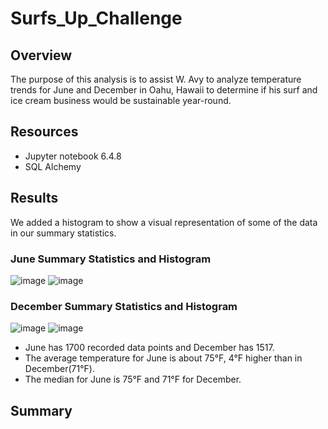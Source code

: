# Surfs_Up_Challenge

## Overview
The purpose of this analysis is to assist W. Avy to analyze temperature trends for June and December in Oahu, Hawaii to determine if his surf and ice cream business would be sustainable year-round.

## Resources

- Jupyter notebook 6.4.8
- SQL Alchemy

## Results

We added a histogram to show a visual representation of some of the data in our summary statistics.

### June Summary Statistics and Histogram
![image](https://user-images.githubusercontent.com/110706169/196061922-4b404c4a-e2f8-4927-ab64-88fb55b3c4d2.png)
![image](https://user-images.githubusercontent.com/110706169/196062549-5b5d8515-6063-469f-ad78-63eb3d37e7ee.png)

### December Summary Statistics and Histogram
![image](https://user-images.githubusercontent.com/110706169/196061929-94ceee20-e006-46e7-b2e5-26c95de59407.png)
![image](https://user-images.githubusercontent.com/110706169/196062585-22d2ae32-2cad-49e5-83d8-9f368fae2cca.png)

- June has 1700 recorded data points and December has 1517.
- The average temperature for June is about 75&deg;F, 4&deg;F higher than in December(71&deg;F).
- The median for June is 75&deg;F and 71&deg;F for December.

## Summary
